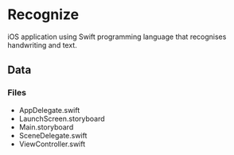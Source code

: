 # Recognize
iOS application using Swift programming language that recognises handwriting and text.

## Data
### Files
- AppDelegate.swift
- LaunchScreen.storyboard
- Main.storyboard
- SceneDelegate.swift
- ViewController.swift
